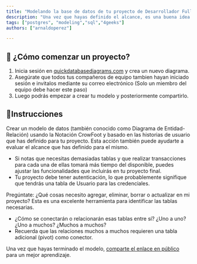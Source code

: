 ```yaml
---
title: "Modelando la base de datos de tu proyecto de Desarrollador Fullstack"
description: "Una vez que hayas definido el alcance, es una buena idea generar el modelo de la base datos antes de empezar a codear. Esto te ayudará a agilizar el desarrollo de tu proyecto"
tags: ["postgres", "modeling","sql","4geeks"]
authors: ["arnaldoperez"]

---
```


<onlyfor saas="true" withBanner="true">

## 🌱 ¿Cómo comenzar un proyecto?

1. Inicia sesión en [quickdatabasediagrams.com](https://app.quickdatabasediagrams.com) y crea un nuevo diagrama.
2. Asegúrate que todos tus compañeros de equipo tambien hayan iniciado sesión e invitalos mediante su correo electrónico (Solo un miembro del equipo debe hacer este paso)
3. Luego podrás empezar a crear tu modelo y posteriormente compartirlo.

</onlyfor>

## 📝Instrucciones

Crear un modelo de datos (también conocido como Diagrama de Entidad-Relación) usando la Notación CrowFoot y basado en las historias de usuario que has definido para tu proyecto. Esta acción también puede ayudarte a evaluar el alcance que has definido para el mismo.

- Si notas que necesitas demasiadas tablas y que realizar transacciones para cada una de ellas tomará más tiempo del disponible, puedes ajustar las funcionalidades que incluirás en tu proyecto final.
- Tu proyecto debe tener autenticación, lo que probablemente signifique que tendrás una tabla de Usuario para las credenciales.
  
Pregúntate: ¿Qué cosas necesito agregar, eliminar, borrar o actualizar en mi proyecto? Esta es una excelente herramienta para identificar las tablas necesarias.

- ¿Cómo se conectarán o relacionarán esas tablas entre sí? ¿Uno a uno? ¿Uno a muchos? ¿Muchos a muchos?
- Recuerda que las relaciones muchos a muchos requieren una tabla adicional (pivot) como conector.

Una vez que hayas terminado el modelo, [comparte el enlace en público](https://4geeks.com/es/lesson/aprender-en-publico) para un mejor aprendizaje.
